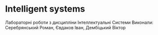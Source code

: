 # Intelligent systems

 Лабораторні роботи з дисципліни Інтеллектуальні Системи
 Виконали: Серебрянський Роман, Євдаков Іван, Дембіцький Віктор
